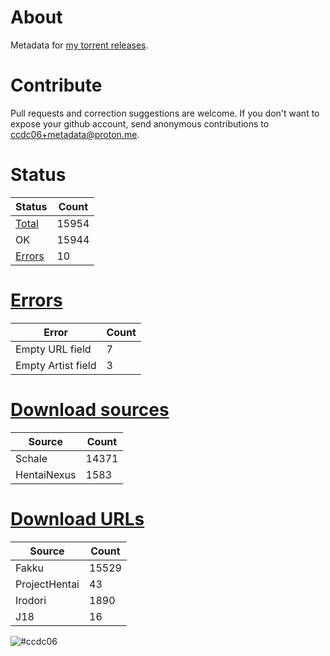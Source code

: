 # About
Metadata for [my torrent releases](https://sukebei.nyaa.si/?q=CCDC06).

# Contribute
Pull requests and correction suggestions are welcome. If you don't want to expose your github account, send anonymous contributions to [ccdc06+metadata@proton.me](mailto:ccdc06+metadata@proton.me).

<!-- [Status] -->
# Status
|Status|Count|
|-|-|
|[Total](indexes/list.csv)|15954|
|OK|15944|
|[Errors](indexes/errors.csv)|10|

# [Errors](indexes/errors.csv)
|Error|Count|
|-|-|
|Empty URL field|7|
|Empty Artist field|3|

# [Download sources](indexes/downloadSource.csv)
|Source|Count|
|-|-|
|Schale|14371|
|HentaiNexus|1583|

# [Download URLs](indexes/urlSource.csv)
|Source|Count|
|-|-|
|Fakku|15529|
|ProjectHentai|43|
|Irodori|1890|
|J18|16|
<!-- [/Status] -->

![#ccdc06](https://placehold.co/15x15/ccdc06/ccdc06.png)
